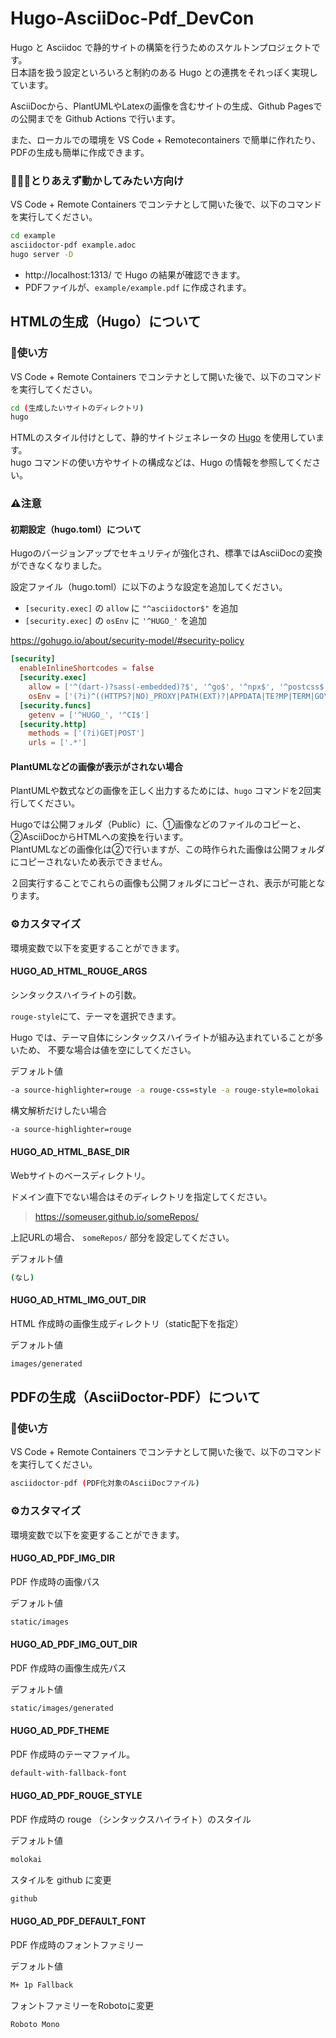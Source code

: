 # Hugo-AsciiDoc-Pdf_DevCon
Hugo と Asciidoc で静的サイトの構築を行うためのスケルトンプロジェクトです。  
日本語を扱う設定といろいろと制約のある Hugo との連携をそれっぽく実現しています。

AsciiDocから、PlantUMLやLatexの画像を含むサイトの生成、Github Pagesでの公開までを Github Actions で行います。

また、ローカルでの環境を VS Code + Remotecontainers で簡単に作れたり、PDFの生成も簡単に作成できます。

### 🏃‍♂️💨とりあえず動かしてみたい方向け
VS Code + Remote Containers でコンテナとして開いた後で、以下のコマンドを実行してください。
```bash
cd example
asciidoctor-pdf example.adoc
hugo server -D
```
- http://localhost:1313/ で Hugo の結果が確認できます。
- PDFファイルが、`example/example.pdf` に作成されます。


## HTMLの生成（Hugo）について
### 🔧使い方
VS Code + Remote Containers でコンテナとして開いた後で、以下のコマンドを実行してください。
``` bash
cd (生成したいサイトのディレクトリ)
hugo
```
HTMLのスタイル付けとして、静的サイトジェネレータの [Hugo](https://gohugo.io/) を使用しています。  
hugo コマンドの使い方やサイトの構成などは、Hugo の情報を参照してください。

### ⚠️注意
#### 初期設定（hugo.toml）について
Hugoのバージョンアップでセキュリティが強化され、標準ではAsciiDocの変換ができなくなりました。

設定ファイル（hugo.toml）に以下のような設定を追加してください。

- `[security.exec]` の `allow` に `"^asciidoctor$"` を追加
- `[security.exec]` の `osEnv` に `'^HUGO_'` を追加

https://gohugo.io/about/security-model/#security-policy
``` toml
[security]
  enableInlineShortcodes = false
  [security.exec]
    allow = ['^(dart-)?sass(-embedded)?$', '^go$', '^npx$', '^postcss$', "^asciidoctor$"]
    osEnv = ['(?i)^((HTTPS?|NO)_PROXY|PATH(EXT)?|APPDATA|TE?MP|TERM|GO\w+|(XDG_CONFIG_)?HOME|USERPROFILE|SSH_AUTH_SOCK|DISPLAY|LANG|SYSTEMDRIVE)$', '^HUGO_']
  [security.funcs]
    getenv = ['^HUGO_', '^CI$']
  [security.http]
    methods = ['(?i)GET|POST']
    urls = ['.*']
```

#### PlantUMLなどの画像が表示がされない場合
PlantUMLや数式などの画像を正しく出力するためには、`hugo` コマンドを2回実行してください。

Hugoでは公開フォルダ（Public）に、①画像などのファイルのコピーと、②AsciiDocからHTMLへの変換を行います。  
PlantUMLなどの画像化は②で行いますが、この時作られた画像は公開フォルダにコピーされないため表示できません。

２回実行することでこれらの画像も公開フォルダにコピーされ、表示が可能となります。

### ⚙️カスタマイズ
環境変数で以下を変更することができます。

#### HUGO_AD_HTML_ROUGE_ARGS
シンタックスハイライトの引数。

`rouge-style`にて、テーマを選択できます。

Hugo では、テーマ自体にシンタックスハイライトが組み込まれていることが多いため、
不要な場合は値を空にしてください。

デフォルト値
```bash
-a source-highlighter=rouge -a rouge-css=style -a rouge-style=molokai
```

構文解析だけしたい場合
```bash
-a source-highlighter=rouge
```

#### HUGO_AD_HTML_BASE_DIR
Webサイトのベースディレクトリ。

ドメイン直下でない場合はそのディレクトリを指定してください。

> https://someuser.github.io/someRepos/

上記URLの場合、 `someRepos/` 部分を設定してください。

デフォルト値
```bash
(なし)
```


#### HUGO_AD_HTML_IMG_OUT_DIR
HTML 作成時の画像生成ディレクトリ（static配下を指定）

デフォルト値
```bash
images/generated
```


## PDFの生成（AsciiDoctor-PDF）について
### 🔧使い方
VS Code + Remote Containers でコンテナとして開いた後で、以下のコマンドを実行してください。
``` bash
asciidoctor-pdf (PDF化対象のAsciiDocファイル)
```

### ⚙️カスタマイズ
環境変数で以下を変更することができます。

#### HUGO_AD_PDF_IMG_DIR
PDF 作成時の画像パス

デフォルト値
```bash
static/images
```

#### HUGO_AD_PDF_IMG_OUT_DIR
PDF 作成時の画像生成先パス

デフォルト値
```bash
static/images/generated
```

#### HUGO_AD_PDF_THEME
PDF 作成時のテーマファイル。

```bash
default-with-fallback-font
```

#### HUGO_AD_PDF_ROUGE_STYLE
PDF 作成時の rouge （シンタックスハイライト）のスタイル

デフォルト値
```bash
molokai
```

スタイルを github に変更
```bash
github
```

#### HUGO_AD_PDF_DEFAULT_FONT
PDF 作成時のフォントファミリー

デフォルト値
```bash
M+ 1p Fallback
```

フォントファミリーをRobotoに変更
```bash
Roboto Mono
```
